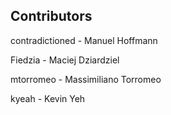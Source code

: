 ## Contributors

contradictioned - Manuel Hoffmann

Fiedzia - Maciej Dziardziel

mtorromeo - Massimiliano Torromeo

kyeah - Kevin Yeh
